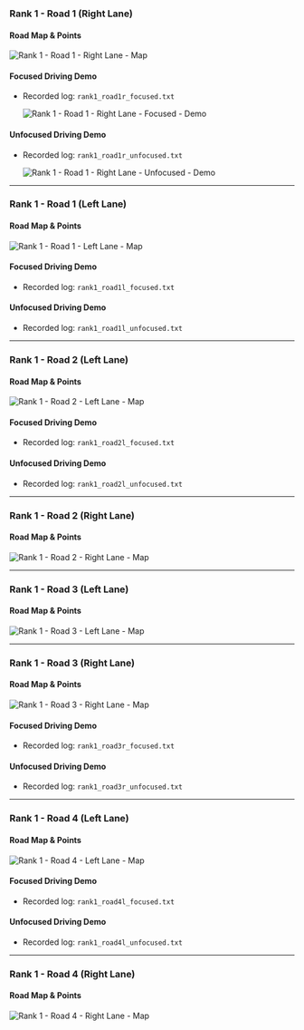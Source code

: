 ### Rank 1 - Road 1 (Right Lane)

#### Road Map & Points

![Rank 1 - Road 1 - Right Lane - Map](./rank1_road1r.png)

#### Focused Driving Demo

- Recorded log: `rank1_road1r_focused.txt`

	![Rank 1 - Road 1 - Right Lane - Focused - Demo](./rank1_road1r_focused.gif)

#### Unfocused Driving Demo

- Recorded log: `rank1_road1r_unfocused.txt`

	![Rank 1 - Road 1 - Right Lane - Unfocused - Demo](./rank1_road1r_unfocused.gif)

---

### Rank 1 - Road 1 (Left Lane)

#### Road Map & Points

![Rank 1 - Road 1 - Left Lane - Map](./rank1_road1l.png)

#### Focused Driving Demo

- Recorded log: `rank1_road1l_focused.txt`

#### Unfocused Driving Demo

- Recorded log: `rank1_road1l_unfocused.txt`

---

### Rank 1 - Road 2 (Left Lane)

#### Road Map & Points

![Rank 1 - Road 2 - Left Lane - Map](./rank1_road2l.png)

#### Focused Driving Demo

- Recorded log: `rank1_road2l_focused.txt`

#### Unfocused Driving Demo

- Recorded log: `rank1_road2l_unfocused.txt`

---

### Rank 1 - Road 2 (Right Lane)

#### Road Map & Points

![Rank 1 - Road 2 - Right Lane - Map](./rank1_road2r.png)

---

### Rank 1 - Road 3 (Left Lane)

#### Road Map & Points

![Rank 1 - Road 3 - Left Lane - Map](./rank1_road3l.png)

---

### Rank 1 - Road 3 (Right Lane)

#### Road Map & Points

![Rank 1 - Road 3 - Right Lane - Map](./rank1_road3r.png)

#### Focused Driving Demo

- Recorded log: `rank1_road3r_focused.txt`

#### Unfocused Driving Demo

- Recorded log: `rank1_road3r_unfocused.txt`

---

### Rank 1 - Road 4 (Left Lane)

#### Road Map & Points

![Rank 1 - Road 4 - Left Lane - Map](./rank1_road4l.png)

#### Focused Driving Demo

- Recorded log: `rank1_road4l_focused.txt`

#### Unfocused Driving Demo

- Recorded log: `rank1_road4l_unfocused.txt`

---

### Rank 1 - Road 4 (Right Lane)

#### Road Map & Points

![Rank 1 - Road 4 - Right Lane - Map](./rank1_road4r.png)
